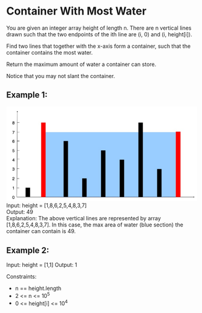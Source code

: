 # Container With Most Water
You are given an integer array height of length n. There are n vertical lines drawn such that the two endpoints of the ith line are (i, 0) and (i, height[i]).

Find two lines that together with the x-axis form a container, such that the container contains the most water.

Return the maximum amount of water a container can store.

Notice that you may not slant the container.

 

## Example 1:
![Container with most water visualization](../assets/images/container-with-most-water.png)
Input: height = [1,8,6,2,5,4,8,3,7]  
Output: 49  
Explanation: The above vertical lines are represented by array [1,8,6,2,5,4,8,3,7]. In this case, the max area of water (blue section) the container can contain is 49.
## Example 2:

Input: height = [1,1]
Output: 1
 

Constraints:

- n == height.length
- 2 <= n <= 10<sup>5</sup>
- 0 <= height[i] <= 10<sup>4</sup>
